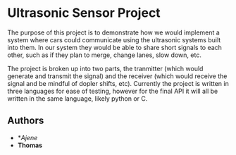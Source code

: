 # Ultrasonic Sensor Project

The purpose of this project is to demonstrate how we would implement a system where cars could communicate using the ultrasonic systems built into them. In our system they would be able to share short signals to each other, such as if they plan to merge, change lanes, slow down, etc.

The project is broken up into two parts, the tranmitter (which would generate and transmit the signal) and the receiver (which would receive the signal and be mindful of dopler shifts, etc). Currently the project is written in three languages for ease of testing, however for the final API it will all be written in the same language, likely python or C.

## Authors

* **Ajene*
* **Thomas**
